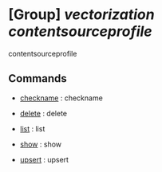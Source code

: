 # [Group] _vectorization contentsourceprofile_

contentsourceprofile

## Commands

- [checkname](/Commands/vectorization/contentsourceprofile/_checkname.md)
: checkname

- [delete](/Commands/vectorization/contentsourceprofile/_delete.md)
: delete

- [list](/Commands/vectorization/contentsourceprofile/_list.md)
: list

- [show](/Commands/vectorization/contentsourceprofile/_show.md)
: show

- [upsert](/Commands/vectorization/contentsourceprofile/_upsert.md)
: upsert
